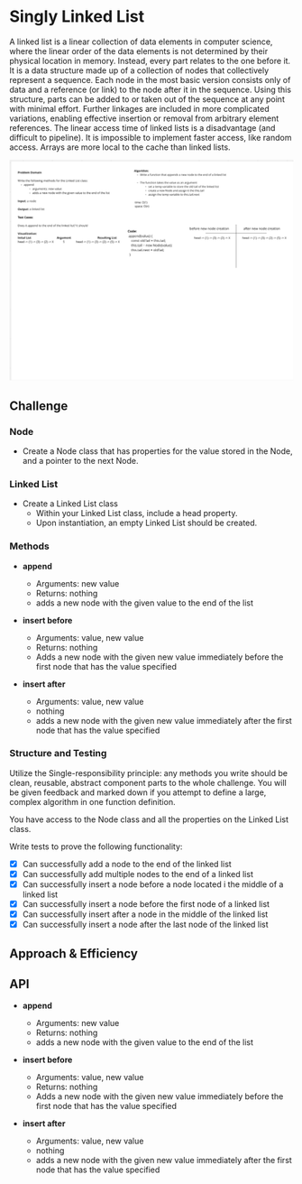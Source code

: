 # Singly Linked List
<!-- Short summary or background information -->

A linked list is a linear collection of data elements in computer science, where the linear order of the data elements is not determined by their physical location in memory. Instead, every part relates to the one before it. It is a data structure made up of a collection of nodes that collectively represent a sequence. Each node in the most basic version consists only of data and a reference (or link) to the node after it in the sequence. Using this structure, parts can be added to or taken out of the sequence at any point with minimal effort. Further linkages are included in more complicated variations, enabling effective insertion or removal from arbitrary element references. The linear access time of linked lists is a disadvantage (and difficult to pipeline). It is impossible to implement faster access, like random access. Arrays are more local to the cache than linked lists.

![Linked Lists](./img/img.png)

## Challenge
<!-- Description of the challenge -->

### Node
- Create a Node class that has properties for the value stored in the Node, and a pointer to the next Node.

### Linked List

- Create a Linked List class
  - Within your Linked List class, include a head property.
  - Upon instantiation, an empty Linked List should be created.

### Methods

- **append**
  - Arguments: new value
  - Returns: nothing
  - adds a new node with the given value to the end of the list

- **insert before**
  - Arguments: value, new value
  - Returns: nothing
  - Adds a new node with the given new value immediately before the first node that has the value specified

- **insert after**
  - Arguments: value, new value
  - nothing
  - adds a new node with the given new value immediately after the first node that has the value specified

### Structure and Testing

Utilize the Single-responsibility principle: any methods you write should be clean, reusable, abstract component parts to the whole challenge. You will be given feedback and marked down if you attempt to define a large, complex algorithm in one function definition.

You have access to the Node class and all the properties on the Linked List class.

Write tests to prove the following functionality:

- [x] Can successfully add a node to the end of the linked list
- [x] Can successfully add multiple nodes to the end of a linked list
- [x] Can successfully insert a node before a node located i the middle of a linked list
- [x] Can successfully insert a node before the first node of a linked list
- [x] Can successfully insert after a node in the middle of the linked list
- [x] Can successfully insert a node after the last node of the linked list

## Approach & Efficiency
<!-- What approach did you take? Why? What is the Big O space/time for this approach? -->

## API
<!-- Description of each method publicly available to your Linked List -->

- **append**
  - Arguments: new value
  - Returns: nothing
  - adds a new node with the given value to the end of the list

- **insert before**
  - Arguments: value, new value
  - Returns: nothing
  - Adds a new node with the given new value immediately before the first node that has the value specified

- **insert after**
  - Arguments: value, new value
  - nothing
  - adds a new node with the given new value immediately after the first node that has the value specified

